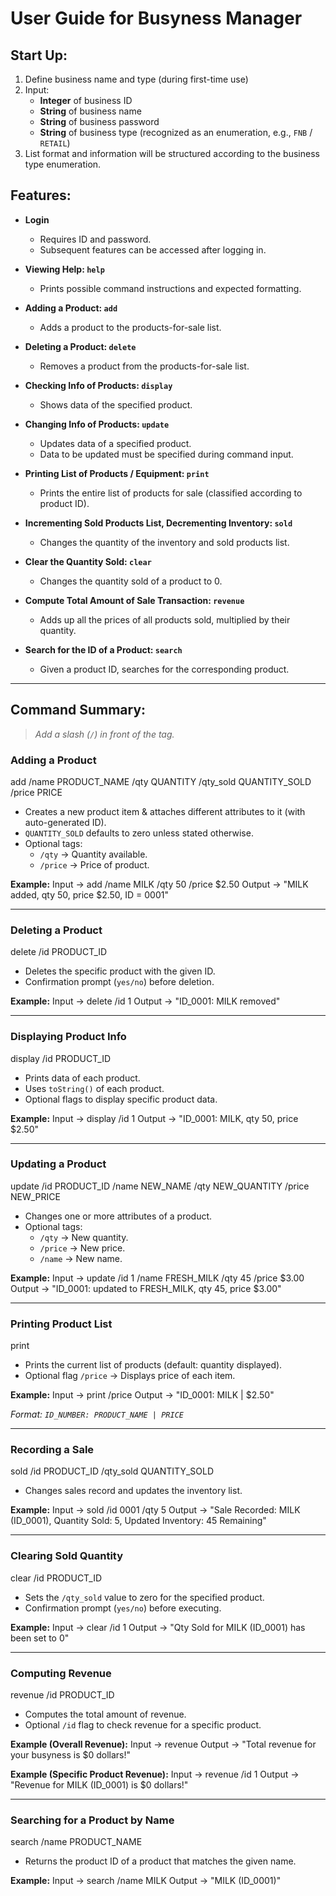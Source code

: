 <!--
//@@author amirhusaini06
-->
# User Guide for Busyness Manager

## Start Up:
1. Define business name and type (during first-time use)
2. Input:
    - **Integer** of business ID
    - **String** of business name
    - **String** of business password
    - **String** of business type (recognized as an enumeration, e.g., `FNB` / `RETAIL`)
3. List format and information will be structured according to the business type enumeration.

## Features:
- **Login**
    - Requires ID and password.
    - Subsequent features can be accessed after logging in.

- **Viewing Help: `help`**
    - Prints possible command instructions and expected formatting.

- **Adding a Product: `add`**
    - Adds a product to the products-for-sale list.

- **Deleting a Product: `delete`**
    - Removes a product from the products-for-sale list.

- **Checking Info of Products: `display`**
    - Shows data of the specified product.

- **Changing Info of Products: `update`**
    - Updates data of a specified product.
    - Data to be updated must be specified during command input.

- **Printing List of Products / Equipment: `print`**
    - Prints the entire list of products for sale (classified according to product ID).

- **Incrementing Sold Products List, Decrementing Inventory: `sold`**
    - Changes the quantity of the inventory and sold products list.

- **Clear the Quantity Sold: `clear`**
    - Changes the quantity sold of a product to 0.

- **Compute Total Amount of Sale Transaction: `revenue`**
    - Adds up all the prices of all products sold, multiplied by their quantity.

- **Search for the ID of a Product: `search`**
    - Given a product ID, searches for the corresponding product.

---

## Command Summary:
> *Add a slash (`/`) in front of the tag.*

### **Adding a Product**
add /name PRODUCT_NAME /qty QUANTITY /qty_sold QUANTITY_SOLD /price PRICE

- Creates a new product item & attaches different attributes to it (with auto-generated ID).
- `QUANTITY_SOLD` defaults to zero unless stated otherwise.
- Optional tags:
    - `/qty` → Quantity available.
    - `/price` → Price of product.

**Example:**
Input -> add /name MILK /qty 50 /price $2.50
Output -> "MILK added, qty 50, price $2.50, ID = 0001"

---

### **Deleting a Product**
delete /id PRODUCT_ID

- Deletes the specific product with the given ID.
- Confirmation prompt (`yes/no`) before deletion.

**Example:**
Input -> delete /id 1
Output -> "ID_0001: MILK removed"

---

### **Displaying Product Info**
display /id PRODUCT_ID

- Prints data of each product.
- Uses `toString()` of each product.
- Optional flags to display specific product data.

**Example:**
Input -> display /id 1
Output -> "ID_0001: MILK, qty 50, price $2.50"

---

### **Updating a Product**
update /id PRODUCT_ID /name NEW_NAME /qty NEW_QUANTITY /price NEW_PRICE

- Changes one or more attributes of a product.
- Optional tags:
    - `/qty` → New quantity.
    - `/price` → New price.
    - `/name` → New name.

**Example:**
Input -> update /id 1 /name FRESH_MILK /qty 45 /price $3.00
Output -> "ID_0001: updated to FRESH_MILK, qty 45, price $3.00"

---

### **Printing Product List**
print

- Prints the current list of products (default: quantity displayed).
- Optional flag `/price` → Displays price of each item.

**Example:**
Input -> print /price
Output -> "ID_0001: MILK | $2.50"

_Format: `ID_NUMBER: PRODUCT_NAME | PRICE`_

---

### **Recording a Sale**
sold /id PRODUCT_ID /qty_sold QUANTITY_SOLD

- Changes sales record and updates the inventory list.

**Example:**
Input -> sold /id 0001 /qty 5
Output -> "Sale Recorded: MILK (ID_0001), Quantity Sold: 5, Updated Inventory: 45 Remaining"

---

### **Clearing Sold Quantity**
clear /id PRODUCT_ID

- Sets the `/qty_sold` value to zero for the specified product.
- Confirmation prompt (`yes/no`) before executing.

**Example:**
Input -> clear /id 1
Output -> "Qty Sold for MILK (ID_0001) has been set to 0"

---

### **Computing Revenue**
revenue /id PRODUCT_ID

- Computes the total amount of revenue.
- Optional `/id` flag to check revenue for a specific product.

**Example (Overall Revenue):**
Input -> revenue
Output -> "Total revenue for your busyness is $0 dollars!"

**Example (Specific Product Revenue):**
Input -> revenue /id 1
Output -> "Revenue for MILK (ID_0001) is $0 dollars!"

---

### **Searching for a Product by Name**
search /name PRODUCT_NAME

- Returns the product ID of a product that matches the given name.

**Example:**
Input -> search /name MILK
Output -> "MILK (ID_0001)"
